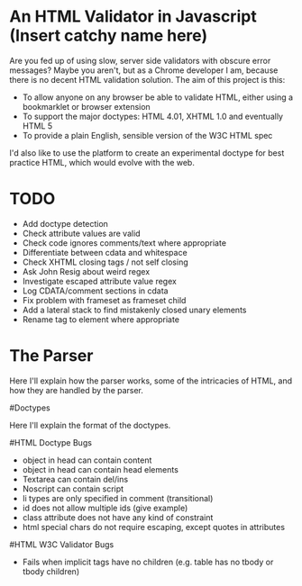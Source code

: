 # An HTML Validator in Javascript (Insert catchy name here)

Are you fed up of using slow, server side validators with obscure error messages?
Maybe you aren't, but as a Chrome developer I am, because there is no decent HTML validation solution.
The aim of this project is this:

- To allow anyone on any browser be able to validate HTML, either using a bookmarklet or browser extension
- To support the major doctypes: HTML 4.01, XHTML 1.0 and eventually HTML 5
- To provide a plain English, sensible version of the W3C HTML spec

I'd also like to use the platform to create an experimental doctype for best practice HTML, which would evolve with the web.

# TODO

- Add doctype detection
- Check attribute values are valid
- Check code ignores comments/text where appropriate
- Differentiate between cdata and whitespace
- Check XHTML closing tags / not self closing
- Ask John Resig about weird regex
- Investigate escaped attribute value regex
- Log CDATA/comment sections in cdata
- Fix problem with frameset as frameset child
- Add a lateral stack to find mistakenly closed unary elements
- Rename tag to element where appropriate

# The Parser

Here I'll explain how the parser works, some of the intricacies of HTML, and how they are handled by the parser.

#Doctypes

Here I'll explain the format of the doctypes.

#HTML Doctype Bugs

- object in head can contain content
- object in head can contain head elements
- Textarea can contain del/ins
- Noscript can contain script
- li types are only specified in comment (transitional)
- id does not allow multiple ids (give example)
- class attribute does not have any kind of constraint
- html special chars do not require escaping, except quotes in attributes

#HTML W3C Validator Bugs

- Fails when implicit tags have no children (e.g. table has no tbody or tbody children)
